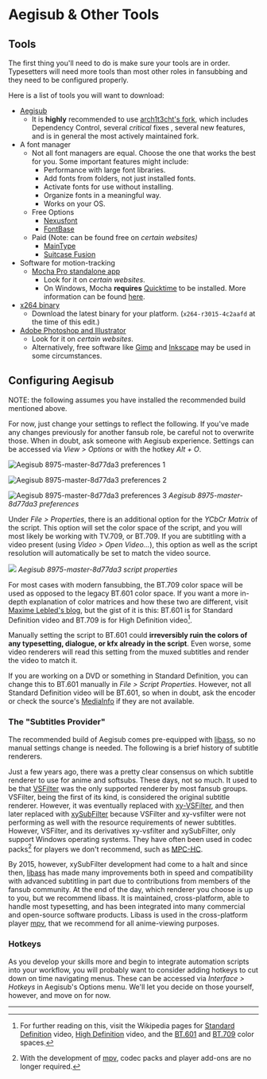 # Aegisub & Other Tools

## Tools

The first thing you'll need to do is make sure your tools are in order.
Typesetters will need more tools than most other roles in fansubbing and
they need to be configured properly.

Here is a list of tools you will want to download:

  - [Aegisub][]
      - It is **highly** recommended to use [arch1t3cht's fork][],
        which includes Dependency Control,
        several *critical* fixes ,
        several new features,
        and is in general the most actively maintained fork.
  - A font manager
      - Not all font managers are equal. Choose the one that works the
        best for you. Some important features might include:
          - Performance with large font libraries.
          - Add fonts from folders, not just installed fonts.
          - Activate fonts for use without installing.
          - Organize fonts in a meaningful way.
          - Works on your OS.
      - Free Options
          - [Nexusfont][]
          - [FontBase][]
      - Paid (Note: can be found free on *certain websites)*
          - [MainType][]
          - [Suitcase Fusion][]
  - Software for motion-tracking
      - [Mocha Pro standalone app][]
        - Look for it on *certain websites*.
        - On Windows, Mocha **requires** [Quicktime][] to be installed.
          More information can be found [here][quicktimeFAQ].
  - [x264 binary][]
      - Download the latest binary for your platform. (`x264-r3015-4c2aafd` at the time of this edit.)
  - [Adobe Photoshop and Illustrator][]
      - Look for it on *certain websites*.
      - Alternatively, free software like
        [Gimp][] and
        [Inkscape][] may be used in some
        circumstances.

[Aegisub]: http://www.aegisub.org
[Nexusfont]: http://www.xiles.net
[FontBase]: https://fontba.se/
[MainType]: https://www.high-logic.com/font-manager/maintype
[Suitcase Fusion]: https://www.extensis.com/products/font-management/suitcase-fusion/
[Mocha Pro standalone app]: https://www.imagineersystems.com/products/mocha-pro/
[Quicktime]: https://support.apple.com/kb/DL837?locale=en_US
[quicktimeFAQ]: https://borisfx.com/faq/quicktime-on-windows/
[x264 binary]: https://artifacts.videolan.org/x264/
[Adobe Photoshop and Illustrator]: https://www.adobe.com/creativecloud.html
[Gimp]: https://www.gimp.org
[Inkscape]: https://inkscape.org/en/
[arch1t3cht's fork]: https://github.com/arch1t3cht/Aegisub/releases


## Configuring Aegisub

NOTE: the following assumes you have installed the recommended build
mentioned above.

For now, just change your settings to reflect the following.
If you've made any changes previously for another fansub role,
be careful not to overwrite those.
When in doubt, ask someone with Aegisub experience.
Settings can be accessed via *View \> Options*
or with the hotkey *Alt + O*.

![Aegisub 8975-master-8d77da3 preferences 1](images/preferences-1.png)

![Aegisub 8975-master-8d77da3 preferences 2](images/preferences-2.png)

![Aegisub 8975-master-8d77da3 preferences 3](images/preferences-3.png)
*Aegisub 8975-master-8d77da3 preferences*

Under *File \> Properties*,
there is an additional option for the *YCbCr Matrix* of the script.
This option will set the color space of the script,
and you will most likely be working with TV.709,
or BT.709.
If you are subtitling with a video present
(using *Video \> Open Video...*),
this option as well as the script resolution
will automatically be set to match the video source.

![](images/script_properties-1.png)
*Aegisub 8975-master-8d77da3 script properties*

For most cases with modern fansubbing,
the BT.709 color space will be used
as opposed to the legacy BT.601 color space.
If you want a more in-depth explanation of color matrices
and how these two are different,
visit [Maxime Lebled's blog](../archived-websites/bt601-vs-bt709.md),
but the gist of it is this:
BT.601 is for Standard Definition video
and BT.709 is for High Definition video[^1].

Manually setting the script to BT.601 could
**irreversibly ruin the colors of any typesetting,
dialogue,
or kfx already in the script**.
Even worse,
some video renderers will read this setting from the muxed subtitles
and render the video to match it.

If you are working on a DVD
or something in Standard Definition,
you can change this to BT.601 manually in *File \> Script Properties*.
However, not all Standard Definition video will be BT.601,
so when in doubt,
ask the encoder or check the source's
[MediaInfo][] if they are not available.

[MediaInfo]: https://mediaarea.net/en/MediaInfo


### The "Subtitles Provider"

The recommended build of Aegisub comes pre-equipped with [libass][],
so no manual settings change is needed.
The following is a brief history of subtitle renderers.

Just a few years ago,
there was a pretty clear consensus on which
subtitle renderer to use for anime and softsubs.
These days, not so much.
It used to be that [VSFilter][]
was the only supported renderer by most fansub groups.
VSFilter, being the first of its kind,
is considered the original subtitle renderer.
However, it was eventually replaced with [xy-VSFilter][],
and then later replaced with [xySubFilter][]
because VSFilter and xy-vsfilter were not performing as well
with the resource requirements of newer subtitles.
However, VSFilter,
and its derivatives xy-vsfilter and xySubFilter,
only support Windows operating systems.
They have often been used in codec packs[^2] for
players we don't recommend,
such as [MPC-HC][].

By 2015, however,
xySubFilter development had come to a halt and since then,
[libass][] has made many improvements
both in speed and compatibility with advanced subtitling
in part due to contributions from members of the fansub community.
At the end of the day,
which renderer you choose is up to you,
but we recommend libass.
It is maintained,
cross-platform,
able to handle most typesetting,
and has been integrated into many commercial
and open-source software products.
Libass is used in the cross-platform player
[mpv][],
that we recommend for all anime-viewing purposes.

[libass]: https://github.com/libass/libass
[VSFilter]: https://sourceforge.net/projects/guliverkli/files/VSFilter/
[xy-VSFilter]: https://forum.doom9.org/showthread.php?t=168282
[xySubFilter]: https://forum.doom9.org/showthread.php?t=168282
[MPC-HC]: https://mpc-hc.org/
[mpv]: https://mpv.io/


### Hotkeys

As you develop your skills more
and begin to integrate automation scripts into your workflow,
you will probably want to consider adding
hotkeys to cut down on time navigating menus.
These can be accessed via
*Interface \> Hotkeys*
in Aegisub's Options menu.
We'll let you decide on those yourself, however,
and move on for now.

---

[^1]: For further reading on this,
visit the Wikipedia pages for [Standard Definition][] video,
[High Definition][] video,
and the [BT.601][] and [BT.709][] color spaces.

[^2]: With the development of [mpv][],
codec packs and player add-ons are no longer required.

[Standard Definition]: https://en.wikipedia.org/wiki/Standard-definition_television
[High Definition]: https://en.wikipedia.org/wiki/High-definition_video
[BT.601]: https://en.wikipedia.org/wiki/Rec._601
[BT.709]: https://en.wikipedia.org/wiki/Rec._709
[GoodJobMedia's website]: https://www.goodjobmedia.com/fansubbing/

